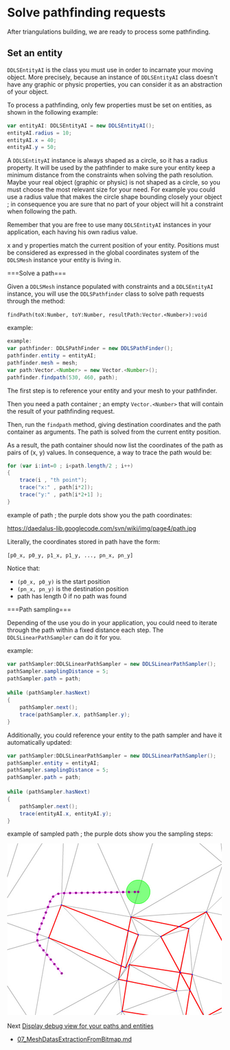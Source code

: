 # Solve pathfinding requests

After triangulations building, we are ready to process some pathfinding.

## Set an entity

`DDLSEntityAI` is the class you must use in order to incarnate your moving object. More precisely, because an instance of `DDLSEntityAI` class doesn't have any graphic or physic properties, you can consider it as an abstraction of your object.

To process a pathfinding, only few properties must be set on entities, as shown in the following example:

```actionscript
var entityAI: DDLSEntityAI = new DDLSEntityAI();
entityAI.radius = 10;
entityAI.x = 40; 
entityAI.y = 50;
```

A `DDLSEntityAI` instance is always shaped as a circle, so it has a radius property. It will be used by the pathfinder to make sure your entity keep a minimum distance from the constraints when solving the path resolution. Maybe your real object (graphic or physic) is not shaped as a circle, so you must choose the most relevant size for your need. For example you could use a radius value that makes the circle shape bounding closely your object  ; in consequence you are sure that no part of your object will hit a constraint when following the path.

Remember that you are free to use many `DDLSEntityAI` instances in your application, each having his own radius value.

x and y properties match the current position of your entity. Positions must be considered as expressed in the global coordinates system of the `DDLSMesh` instance your entity is living in.


===Solve a path===

Given a `DDLSMesh` instance populated with constraints and a `DDLSEntityAI` instance, you will use the `DDLSPathfinder` class to solve path requests through the method:

`findPath(toX:Number, toY:Number, resultPath:Vector.<Number>):void`

example:

```actionscript
example:
var pathfinder: DDLSPathFinder = new DDLSPathFinder();
pathfinder.entity = entityAI;
pathfinder.mesh = mesh;
var path:Vector.<Number> = new Vector.<Number>();
pathfinder.findpath(530, 460, path);
```

The first step is to reference your entity and your mesh to your pathfinder.

Then you need a path container ; an empty `Vector.<Number>` that will contain the result of your pathfinding request.

Then, run the `findpath` method, giving destination coordinates and the path container as arguments. The path is solved from the current entity position.

As a result, the path container should now list the coordinates of the path as pairs of (x, y) values. In consequence, a way to trace the path would be:

```actionscript
for (var i:int=0 ; i<path.length/2 ; i++)
{
	trace(i , "th point");
	trace("x:" , path[i*2]);
	trace("y:" , path[i*2+1] );
}
```

example of path ; the purple dots show you the path coordinates:

https://daedalus-lib.googlecode.com/svn/wiki/img/page4/path.jpg

Literally, the coordinates stored in path have the form:

`[p0_x, p0_y, p1_x, p1_y, ..., pn_x, pn_y]`

Notice that:
 * `(p0_x, p0_y)` is the start position
 * `(pn_x, pn_y)` is the destination position
 * path has length 0 if no path was found

===Path sampling===

Depending of the use you do in your application, you could need to iterate through the path within a fixed distance each step. The `DDLSLinearPathSampler` can do it for you.

example:

```actionscript
var pathSampler:DDLSLinearPathSampler = new DDLSLinearPathSampler();
pathSampler.samplingDistance = 5;
pathSampler.path = path;

while (pathSampler.hasNext)
{
	pathSampler.next();
	trace(pathSampler.x, pathSampler.y);
}
```

Additionally, you could reference your entity to the path sampler and have it automatically updated:

```actionscript
var pathSampler:DDLSLinearPathSampler = new DDLSLinearPathSampler();
pathSampler.entity = entityAI;
pathSampler.samplingDistance = 5;
pathSampler.path = path;

while (pathSampler.hasNext)
{
	pathSampler.next();
	trace(entityAI.x, entityAI.y);
}
```

example of sampled path ; the purple dots show you the sampling steps:

![](/docs/original-wiki/img/page4/path_sampled.jpg)

Next [Display debug view for your paths and entities](06_SimpleView2.md)
- [07_MeshDatasExtractionFromBitmap.md](07_MeshDatasExtractionFromBitmap.md)
